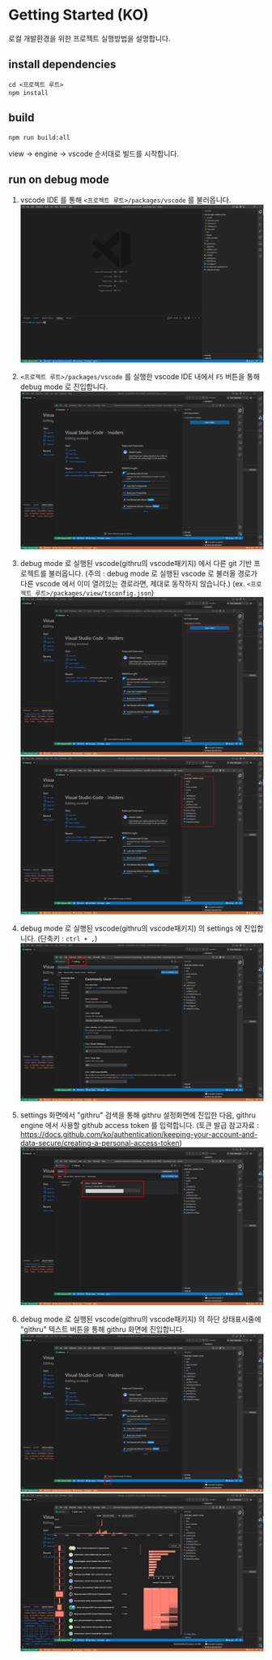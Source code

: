 # Getting Started (KO)

로컬 개발환경을 위한 프로젝트 실행방법을 설명합니다.


## install dependencies

```
cd <프로젝트 루트>
npm install
```


## build

```
npm run build:all
```

view → engine → vscode 순서대로 빌드를 시작합니다.


## run on debug mode

1. vscode IDE 를 통해 `<프로젝트 루트>/packages/vscode` 를 불러옵니다.
    ![](./getting-started-ko/1.png)

2. `<프로젝트 루트>/packages/vscode` 를 실행한 vscode IDE 내에서 `F5` 버튼을 통해 debug mode 로 진입합니다.
    ![](./getting-started-ko/2.png)

3. debug mode 로 실행된 vscode(githru의 vscode패키지) 에서 다른 git 기반 프로젝트를 불러옵니다.
  (주의 : debug mode 로 실행된 vscode 로 불러올 경로가 다른 vscode 에서 이미 열려있는 경로라면, 제대로 동작하지 않습니다.)
  (ex. `<프로젝트 루트>/packages/view/tsconfig.json`)
    ![](./getting-started-ko/3.png)
    ![](./getting-started-ko/4.png)

4. debug mode 로 실행된 vscode(githru의 vscode패키지) 의 settings 에 진입합니다. (단축키 : `ctrl + ,`)
    ![](./getting-started-ko/5.png)

5. settings 화면에서 "githru" 검색을 통해 githru 설정화면에 진입한 다음,
  githru engine 에서 사용할 github access token 를 입력합니다.
  (토큰 발급 참고자료 : https://docs.github.com/ko/authentication/keeping-your-account-and-data-secure/creating-a-personal-access-token)
    ![](./getting-started-ko/6.png)

6. debug mode 로 실행된 vscode(githru의 vscode패키지) 의 하단 상태표시줄에 "githru" 텍스트 버튼을 통해 githru 화면에 진입합니다.
    ![](./getting-started-ko/7.png)
    ![](./getting-started-ko/8.png)


